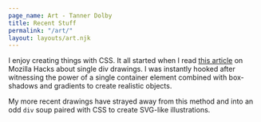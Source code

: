 ```yaml
---
page_name: Art - Tanner Dolby 
title: Recent Stuff
permalink: "/art/"
layout: layouts/art.njk
---
```


I enjoy creating things with CSS. It all started when I read [this article](https://hacks.mozilla.org/2014/09/single-div-drawings-with-css/) on Mozilla Hacks about single div drawings. I was instantly hooked after witnessing the power of a single container element combined with box-shadows and gradients to create realistic objects. 

My more recent drawings have strayed away from this method and into an odd `div` soup paired with CSS to create SVG-like illustrations.